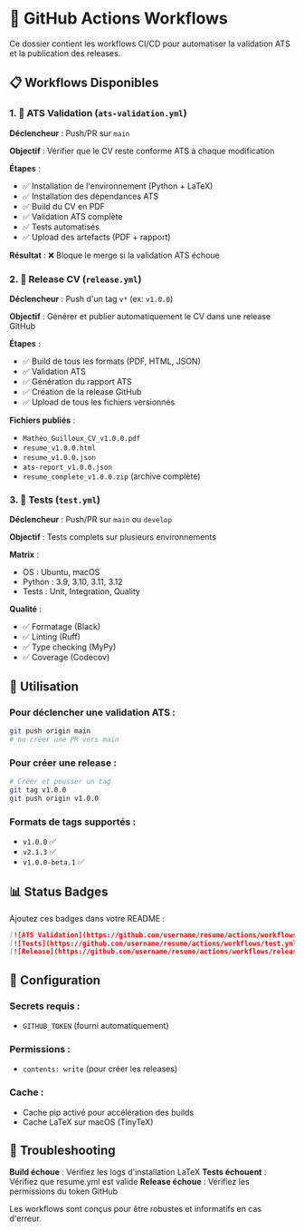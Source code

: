 # 🚀 GitHub Actions Workflows

Ce dossier contient les workflows CI/CD pour automatiser la validation ATS et la publication des releases.

## 📋 Workflows Disponibles

### 1. 🤖 ATS Validation (`ats-validation.yml`)

**Déclencheur** : Push/PR sur `main`

**Objectif** : Vérifier que le CV reste conforme ATS à chaque modification

**Étapes** :
- ✅ Installation de l'environnement (Python + LaTeX)
- ✅ Installation des dépendances ATS
- ✅ Build du CV en PDF
- ✅ Validation ATS complète
- ✅ Tests automatisés
- ✅ Upload des artefacts (PDF + rapport)

**Résultat** : ❌ Bloque le merge si la validation ATS échoue

### 2. 🚀 Release CV (`release.yml`)

**Déclencheur** : Push d'un tag `v*` (ex: `v1.0.0`)

**Objectif** : Générer et publier automatiquement le CV dans une release GitHub

**Étapes** :
- ✅ Build de tous les formats (PDF, HTML, JSON)
- ✅ Validation ATS
- ✅ Génération du rapport ATS
- ✅ Création de la release GitHub
- ✅ Upload de tous les fichiers versionnés

**Fichiers publiés** :
- `Mathéo_Guilloux_CV_v1.0.0.pdf`
- `resume_v1.0.0.html`
- `resume_v1.0.0.json`
- `ats-report_v1.0.0.json`
- `resume_complete_v1.0.0.zip` (archive complète)

### 3. 🧪 Tests (`test.yml`)

**Déclencheur** : Push/PR sur `main` ou `develop`

**Objectif** : Tests complets sur plusieurs environnements

**Matrix** :
- OS : Ubuntu, macOS
- Python : 3.9, 3.10, 3.11, 3.12
- Tests : Unit, Integration, Quality

**Qualité** :
- ✅ Formatage (Black)
- ✅ Linting (Ruff)
- ✅ Type checking (MyPy)
- ✅ Coverage (Codecov)

## 🎯 Utilisation

### Pour déclencher une validation ATS :
```bash
git push origin main
# ou créer une PR vers main
```

### Pour créer une release :
```bash
# Créer et pousser un tag
git tag v1.0.0
git push origin v1.0.0
```

### Formats de tags supportés :
- `v1.0.0` ✅
- `v2.1.3` ✅
- `v1.0.0-beta.1` ✅

## 📊 Status Badges

Ajoutez ces badges dans votre README :

```markdown
[![ATS Validation](https://github.com/username/resume/actions/workflows/ats-validation.yml/badge.svg)](https://github.com/username/resume/actions/workflows/ats-validation.yml)
[![Tests](https://github.com/username/resume/actions/workflows/test.yml/badge.svg)](https://github.com/username/resume/actions/workflows/test.yml)
[![Release](https://github.com/username/resume/actions/workflows/release.yml/badge.svg)](https://github.com/username/resume/actions/workflows/release.yml)
```

## 🔧 Configuration

### Secrets requis :
- `GITHUB_TOKEN` (fourni automatiquement)

### Permissions :
- `contents: write` (pour créer les releases)

### Cache :
- Cache pip activé pour accélération des builds
- Cache LaTeX sur macOS (TinyTeX)

## 🚨 Troubleshooting

**Build échoue** : Vérifiez les logs d'installation LaTeX
**Tests échouent** : Vérifiez que resume.yml est valide
**Release échoue** : Vérifiez les permissions du token GitHub

Les workflows sont conçus pour être robustes et informatifs en cas d'erreur. 